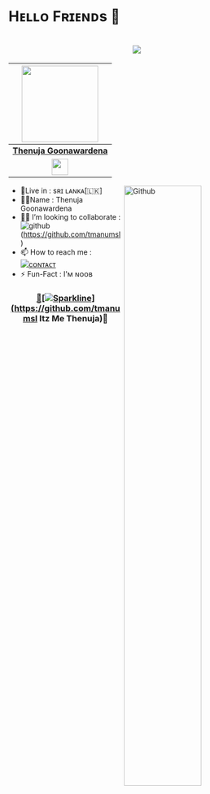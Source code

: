 # Hᴇʟʟᴏ Fʀɪᴇɴᴅs 🥰

<h1 align="center"><a href="https://github.com/tmanumsl"><img src="https://readme-typing-svg.herokuapp.com?font=calibri&color=purple&size=30&center=true&lines=I'm+❤️Thenuja"></a></h1>

| <a href="https://t.me/tgofcl"><img src="https://te.legra.ph/file/3648715a2e9111f2ec91c.jpg" width="150px" height="150px" /></a> |
|:---------------------------------------------------------------------------------------------------------------------------------------: |
|       **[Thenuja Goonawardena](https://t.me/tgofcl)**                                                                                |
| <a href="https://t.me/ItzMeDevinda"><img src="https://te.legra.ph/file/6300253bdc4f5088d86b6.jpg" width="32px" height="32px"></a>                                                                                                                                                                

<img width="55%" align="right" alt="Github" src="https://raw.githubusercontent.com/onimur/.github/master/.resources/git-header.svg" />
<!-- Your badges
You can use the website to generate badges: https://shields.io/
-->

-  🙋Live in : sʀɪ ʟᴀɴᴋᴀ[🇱🇰] <br>
-  🙋‍♂️Name : Thenuja Goonawardena <br>
-  🙅‍♂️ I’m looking to collaborate : ![github](https://img.shields.io/badge/On-Github-dark/lightred)<br>(https://github.com/tmanumsl)
-  📫 How to reach me : [![cᴏɴᴛᴀᴄᴛ](https://img.shields.io/badge/Contact%20me-On%20Telegram-darkBlue)](https://t.me/tmanum_sl)
-  ⚡️ Fun-Fact : I'ᴍ ɴᴏᴏʙ


<div align="center"><a href="https://github.com/tmanumsl">






### 🥰[![Sparkline](https://stars.medv.io/Teamultroid/Ultroid.svg)](https://github.com/tmanumsl Itz Me Thenuja)🥰
